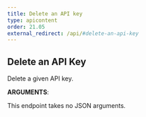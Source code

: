 ```yaml
---
title: Delete an API key
type: apicontent
order: 21.05
external_redirect: /api/#delete-an-api-key
---
```


## Delete an API Key

Delete a given API key.

**ARGUMENTS**:

This endpoint takes no JSON arguments.
